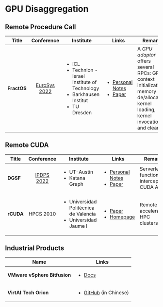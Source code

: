 # GPU Disaggregation

## Remote Procedure Call

| Title       |                          Conference                          | Institute                                                                                                              | Links                                                                                                                                                                                                                                               | Remarks                                                                                                                                |
| ----------- | :----------------------------------------------------------: | ---------------------------------------------------------------------------------------------------------------------- | --------------------------------------------------------------------------------------------------------------------------------------------------------------------------------------------------------------------------------------------------- | -------------------------------------------------------------------------------------------------------------------------------------- |
| **FractOS** | [EuroSys 2022](../../reading-notes/conference/eurosys-2022/) | <ul><li>ICL</li><li>Technion - Israel Institute of Technology</li><li>Barkhausen Institut</li><li>TU Dresden</li></ul> | <ul><li><a href="../../reading-notes/conference/eurosys-2022/slashing-the-disaggregation-tax-in-heterogeneous-data-centers-with-fractos.md">Personal Notes</a></li><li><a href="https://dl.acm.org/doi/10.1145/3492321.3519569">Paper</a></li></ul> | A _GPU adaptor_ offers several RPCs: GPU context initialization, memory de/allocation, kernel loading, kernel invocation, and cleanup. |

## Remote CUDA

| Title     |                        Conference                        | Institute                                                                         | Links                                                                                                                                                                                                                 | Remarks                                    |
| --------- | :------------------------------------------------------: | --------------------------------------------------------------------------------- | --------------------------------------------------------------------------------------------------------------------------------------------------------------------------------------------------------------------- | ------------------------------------------ |
| **DGSF**  | [IPDPS 2022](../../reading-notes/conference/ipdps-2022/) | <ul><li>UT-Austin</li><li>Katana Graph</li></ul>                                  | <ul><li><a href="../../reading-notes/conference/ipdps-2022/dgsf-disaggregated-gpus-for-serverless-functions.md">Personal Notes</a></li><li><a href="https://ieeexplore.ieee.org/document/9820659">Paper</a></li></ul> | Serverless functions; intercept CUDA APIs. |
| **rCUDA** |                         HPCS 2010                        | <ul><li>Universidad Politécnica de Valencia</li><li>Universidad Jaume I</li></ul> | <ul><li><a href="https://ieeexplore.ieee.org/document/5547126">Paper</a></li><li><a href="http://www.rcuda.net/">Homepage</a></li></ul>                                                                               | Remote GPU acceleration; HPC clusters.     |

## Industrial Products

| Name                         | Links                                                                                               |
| ---------------------------- | --------------------------------------------------------------------------------------------------- |
| **VMware vSphere Bitfusion** | <ul><li><a href="https://docs.vmware.com/en/VMware-vSphere-Bitfusion/index.html">Docs</a></li></ul> |
| **VirtAI Tech Orion**        | <ul><li><a href="https://github.com/virtaitech/orion">GitHub</a> (in Chinese)</li></ul>             |
